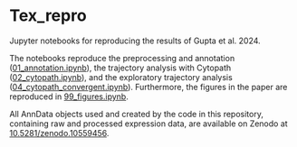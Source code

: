 # Tex_repro
Jupyter notebooks for reproducing the results of Gupta et al. 2024.

The notebooks reproduce the preprocessing and annotation ([01_annotation.ipynb](notebooks/01_annotation.ipynb)), the trajectory analysis with Cytopath ([02_cytopath.ipynb](notebooks/02_cytopath.ipynb)), and the exploratory trajectory analysis ([04_cytopath_convergent.ipynb](notebooks/04_cytopath_convergent.ipynb)).
Furthermore, the figures in the paper are reproduced in [99_figures.ipynb](notebooks/99_figures.ipynb).

All AnnData objects used and created by the code in this repository, containing raw and processed expression data, are available on Zenodo at [10.5281/zenodo.10559456](https://doi.org/10.5281/zenodo.10559456).
